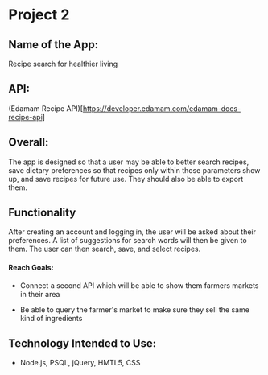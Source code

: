 # Project 2

## Name of the App:
Recipe search for healthier living

## API: 
(Edamam Recipe API)[https://developer.edamam.com/edamam-docs-recipe-api]

## Overall:
The app is designed so that a user may be able to better search recipes, save dietary preferences so that recipes only within those parameters show up, and save recipes for future use. They should also be able to export them.


## Functionality
After creating an account and logging in, the user will be asked about their preferences. A list of suggestions for search words will then be given to them. The user can then search, save, and select recipes. 

#### Reach Goals: 
- Connect a second API which will be able to show them farmers markets in their area

- Be able to query the farmer's market to make sure they sell the same kind of ingredients

## Technology Intended to Use:
- Node.js, PSQL, jQuery, HMTL5, CSS